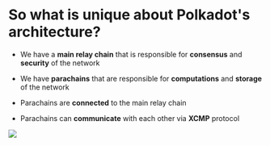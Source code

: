 # So what is unique about Polkadot's architecture?

<div grid="~ cols-2 gap-2" m="t-2">
<div>

- We have a **main relay chain** that is responsible for **consensus** and **security** of the network

- We have **parachains** that are responsible for **computations** and **storage** of the network

- Parachains are **connected** to the main relay chain

- Parachains can **communicate** with each other via **XCMP** protocol

</div>
<div>
  <img border="rounded" src="/polkadot.png">
</div>
</div>
  
